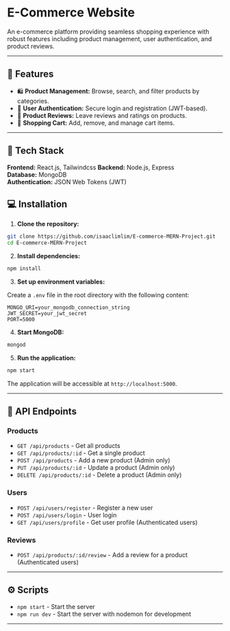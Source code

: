 # E-Commerce Website

An e-commerce platform providing seamless shopping experience with robust features including product management, user authentication, and product reviews.

---

## 🚀 Features

- 🛍️ **Product Management:** Browse, search, and filter products by categories.
- 👤 **User Authentication:** Secure login and registration (JWT-based).
- 📝 **Product Reviews:** Leave reviews and ratings on products.
- 🛒 **Shopping Cart:** Add, remove, and manage cart items.

---

## 🧰 Tech Stack

**Frontend:** React.js, Tailwindcss 
**Backend:** Node.js, Express  
**Database:** MongoDB  
**Authentication:** JSON Web Tokens (JWT)  


## 💻 Installation

1. **Clone the repository:**

```bash
git clone https://github.com/isaaclimlim/E-commerce-MERN-Project.git
cd E-commerce-MERN-Project
```

2. **Install dependencies:**

```bash
npm install
```

3. **Set up environment variables:**

Create a `.env` file in the root directory with the following content:

```env
MONGO_URI=your_mongodb_connection_string
JWT_SECRET=your_jwt_secret
PORT=5000
```

4. **Start MongoDB:**

```bash
mongod
```

5. **Run the application:**

```bash
npm start
```

The application will be accessible at `http://localhost:5000`.

---

## 🔗 API Endpoints

### **Products**
- `GET /api/products` - Get all products
- `GET /api/products/:id` - Get a single product
- `POST /api/products` - Add a new product (Admin only)
- `PUT /api/products/:id` - Update a product (Admin only)
- `DELETE /api/products/:id` - Delete a product (Admin only)

### **Users**
- `POST /api/users/register` - Register a new user
- `POST /api/users/login` - User login
- `GET /api/users/profile` - Get user profile (Authenticated users)

### **Reviews**
- `POST /api/products/:id/review` - Add a review for a product (Authenticated users)

---

## ⚙️ Scripts

- `npm start` - Start the server
- `npm run dev` - Start the server with nodemon for development

---
